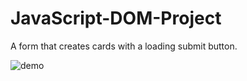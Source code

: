 # JavaScript-DOM-Project
A form that creates cards with a loading submit button.

![demo](https://github.com/ElinErlandsson/JS-DOM-Project/blob/master/Form.gif)
